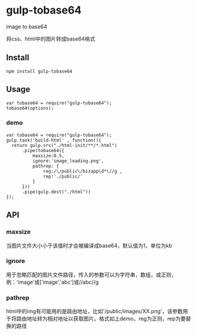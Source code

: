 # gulp-tobase64
image to base64

将css、html中的图片转成base64格式

## Install

    npm install gulp-tobase64

## Usage

    var tobase64 = require("gulp-tobase64");
    tobase64(options);

### demo

    var tobase64 = require("gulp-tobase64");
    gulp.task('build-html' , function(){
      return gulp.src("./html-init/**/*.html")
          .pipe(tobase64({
              maxsize:0.5,        
              ignore:'image_loading.png',
              pathrep: {
                  reg:/\/public\/bizapp\d*\//g ,
                  rep:'./public/'
              }
          }))
          .pipe(gulp.dest("./html"))
    });

## API

### maxsize

当图片文件大小小于该值时才会被编译成base64，默认值为1，单位为kb

### ignore

用于忽略匹配的图片文件路径，传入的参数可以为字符串，数组，或正则，例：'image'或['image','abc']或/\/abc\//g

### pathrep

html中的img有可能用的是路由地址，比如'/public/images/XX.png'，该参数用于将路由地址转为相对地址以获取图片。格式如上demo，reg为正则，rep为要替换的路径
